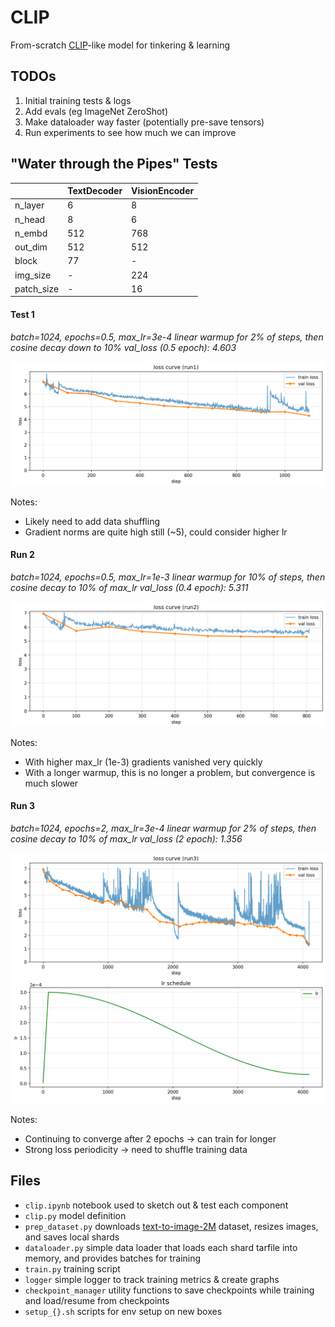# CLIP 

From-scratch [CLIP](https://openai.com/index/clip/)-like model for tinkering & learning 

## TODOs
1. Initial training tests & logs
2. Add evals (eg ImageNet ZeroShot)
3. Make dataloader way faster (potentially pre-save tensors)
4. Run experiments to see how much we can improve

## "Water through the Pipes" Tests

|          | TextDecoder | VisionEncoder |
|----------|-------------|---------------|
| n_layer  |      6      |       8       |
| n_head   |      8      |       6       |
| n_embd   |     512     |      768      |
| out_dim  |     512     |      512      |
|  block   |      77     |       -       |
| img_size |      -      |      224      |
|patch_size|      -      |       16      |

#### Test 1
*batch=1024, epochs=0.5, max_lr=3e-4*
*linear warmup for 2% of steps, then cosine decay down to 10%*
*val_loss (0.5 epoch): 4.603*

![run1_loss](./logs/run1_loss.png)

Notes: 
- Likely need to add data shuffling
- Gradient norms are quite high still (~5), could consider higher lr

#### Run 2
*batch=1024, epochs=0.5, max_lr=1e-3*
*linear warmup for 10% of steps, then cosine decay to 10% of max_lr*
*val_loss (0.4 epoch): 5.311*

![run2_loss](./logs/run2_loss.png)

Notes: 
- With higher max_lr (1e-3) gradients vanished very quickly
- With a longer warmup, this is no longer a problem, but convergence is much slower

#### Run 3
*batch=1024, epochs=2, max_lr=3e-4*
*linear warmup for 2% of steps, then cosine decay to 10% of max_lr*
*val_loss (2 epoch): 1.356*

![run3_loss](./logs/run3_loss.png)

Notes: 
- Continuing to converge after 2 epochs → can train for longer
- Strong loss periodicity → need to shuffle training data

## Files
- `clip.ipynb` notebook used to sketch out & test each component 
- `clip.py` model definition 
- `prep_dataset.py` downloads [text-to-image-2M](https://huggingface.co/datasets/jackyhate/text-to-image-2M) dataset, resizes images, and saves local shards 
- `dataloader.py` simple data loader that loads each shard tarfile into memory, and provides batches for training 
- `train.py` training script 
- `logger` simple logger to track training metrics & create graphs
- `checkpoint_manager` utility functions to save checkpoints while training and load/resume from checkpoints 
- `setup_{}.sh` scripts for env setup on  new boxes
